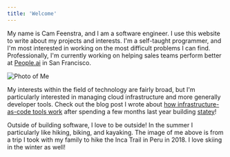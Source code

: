 ```yaml
---
title: 'Welcome'
---
```

My name is Cam Feenstra, and I am a software engineer. I use this website to write about my projects and interests. I'm a self-taught programmer, and I'm most interested in working on the most difficult problems I can find. Professionally, I'm currently working on helping sales teams perform better at [People.ai](https://people.ai) in San Francisco.

<img src="/images/intro-me.jpg" alt="Photo of Me" class="md-img-medium"/>

My interests within the field of technology are fairly broad, but I'm particularly interested in managing cloud infrastructure and more generally developer tools. Check out the blog post I wrote about [how infrastructure-as-code tools work](/posts/how-infra-as-code-works) after spending a few months last year building [statey](https://github.com/cfeenstra67/statey)!

Outside of building software, I love to be outside! In the summer I particularly like hiking, biking, and kayaking. The image of me above is from a trip I took with my family to hike the Inca Trail in Peru in 2018. I love skiing in the winter as well!
